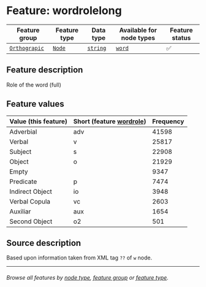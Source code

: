 # Feature: wordrolelong

Feature group | Feature type | Data type | Available for node types | Feature status
---  | --- | --- | --- | ---
[`Orthograpic`](featuresbygroup.md#orthograpic-features) | [`Node`](featuresbyfeaturetype.md#node-features) | [`string`](featuresbydatatype.md#string-datatype)  | [`word`](featuresbynodetype.md#word-nodes) | ✅

## Feature description 

Role of the word (full)

## Feature values

Value (this feature) | Short (feature [wordrole](wordrole.md#readme)) | Frequency
--- | --- | ---
Adverbial	| adv | 41598
Verbal | v | 25817
Subject | s | 22908
Object | o | 21929
Empty | ` ` | 9347
Predicate | p | 7474
Indirect Object | io | 3948
Verbal Copula | vc | 2603
Auxiliar | aux | 1654
Second Object | o2 | 501

## Source description

Based upon information taken from XML tag `??` of `w` node.

---
###### *Browse all features by [node type](featuresbynodetype.md#readme), [feature group](featuresbygroup.md#readme) or [feature type](featuresbyfeaturetype.md#readme).*
